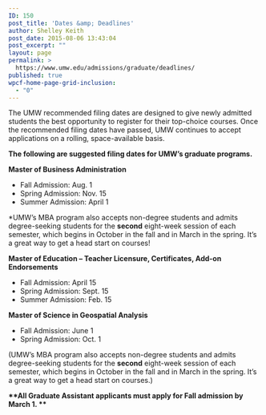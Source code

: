 ```yaml
---
ID: 150
post_title: 'Dates &amp; Deadlines'
author: Shelley Keith
post_date: 2015-08-06 13:43:04
post_excerpt: ""
layout: page
permalink: >
  https://www.umw.edu/admissions/graduate/deadlines/
published: true
wpcf-home-page-grid-inclusion:
  - "0"
---
```

The UMW recommended filing dates are designed to give newly admitted students the best opportunity to register for their top-choice courses. Once the recommended filing dates have passed, UMW continues to accept applications on a rolling, space-available basis.

<strong>The following are suggested filing dates for UMW’s graduate programs.</strong>

<strong>Master of Business Administration </strong>
<ul>
 	<li>Fall Admission: Aug. 1</li>
 	<li>Spring Admission: Nov. 15</li>
 	<li>Summer Admission: April 1</li>
</ul>
*UMW’s MBA program also accepts non-degree students and admits degree-seeking students for the <strong>second</strong> eight-week session of each semester, which begins in October in the fall and in March in the spring. It’s a great way to get a head start on courses!

<strong>Master of Education – Teacher Licensure, Certificates, Add-on Endorsements</strong>
<ul>
 	<li>Fall Admission: April 15</li>
 	<li>Spring Admission: Sept. 15</li>
 	<li>Summer Admission: Feb. 15</li>
</ul>
<strong>Master of Science in Geospatial Analysis</strong>
<ul>
 	<li>Fall Admission: June 1</li>
 	<li>Spring Admission: Oct. 1</li>
</ul>
(UMW’s MBA program also accepts non-degree students and admits degree-seeking students for the <strong>second</strong> eight-week session of each semester, which begins in October in the fall and in March in the spring. It’s a great way to get a head start on courses.)

<strong>**All Graduate Assistant applicants must apply for Fall admission by March 1. **</strong>